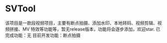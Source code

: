 # SVTool
该项目是一款段视频项目，主要有断点拍摄、添加水印、本地转码、视频剪辑、视频拼接、MV 特效等功能等，暂无release版本，功能将会逐步添加，欢迎star.
已完成功能：无
目前开发功能：断点拍摄
